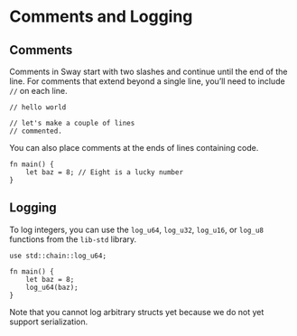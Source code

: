 # Comments and Logging

## Comments

Comments in Sway start with two slashes and continue until the end of the line. For comments that extend beyond a single line, you’ll need to include `//` on each line.

```sway
// hello world
```

```sway
// let's make a couple of lines
// commented.
```

You can also place comments at the ends of lines containing code.

```sway
fn main() {
    let baz = 8; // Eight is a lucky number
}
```

## Logging

To log integers, you can use the `log_u64`, `log_u32`, `log_u16`, or `log_u8` functions from the `lib-std` library.

```sway
use std::chain::log_u64;

fn main() {
    let baz = 8;
    log_u64(baz);
}
```

Note that you cannot log arbitrary structs yet because we do not yet support serialization.
